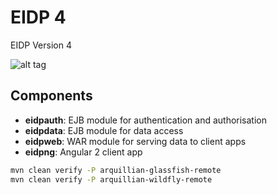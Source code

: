 # EIDP 4
EIDP Version 4

![alt tag](https://travis-ci.org/UCL/EIDP-4.svg?branch=master)

## Components

* **eidpauth**: EJB module for authentication and authorisation
* **eidpdata**: EJB module for data access
* **eidpweb**:  WAR module for serving data to client apps
* **eidpng**:   Angular 2 client app

```bash
mvn clean verify -P arquillian-glassfish-remote
mvn clean verify -P arquillian-wildfly-remote
```
